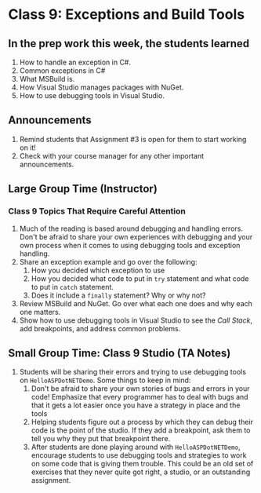 # Class 9: Exceptions and Build Tools

## In the prep work this week, the students learned

1. How to handle an exception in C#.
1. Common exceptions in C#
1. What MSBuild is.
1. How Visual Studio manages packages with NuGet.
1. How to use debugging tools in Visual Studio.

## Announcements

1. Remind students that Assignment #3 is open for them to start working on it!
1. Check with your course manager for any other important announcements.

## Large Group Time (Instructor)

### Class 9 Topics That Require Careful Attention

1. Much of the reading is based around debugging and handling errors. Don't be afraid to share your own experiences with debugging and your own process when it comes to using debugging tools and exception handling.
1. Share an exception example and go over the following:
   1. How you decided which exception to use
   1. How you decided what code to put in ``try`` statement and what code to put in ``catch`` statement.
   1. Does it include a ``finally`` statement? Why or why not?
1. Review MSBuild and NuGet. Go over what each one does and why each one matters.
1. Show how to use debugging tools in Visual Studio to see the *Call Stack*, add breakpoints, and address common problems.

## Small Group Time: Class 9 Studio (TA Notes)

1. Students will be sharing their errors and trying to use debugging tools on ``HelloASPDotNETDemo``. Some things to keep in mind:
   1. Don't be afraid to share your own stories of bugs and errors in your code! Emphasize that every programmer has to deal with bugs and that it gets a lot easier once you have a strategy in place and the tools 
   1. Helping students figure out a process by which they can debug their code is the point of the studio. If they add a breakpoint, ask them to tell you why they put that breakpoint there.
   1. After students are done playing around with ``HelloASPDotNETDemo``, encourage students to use debugging tools and strategies to work on some code that is giving them trouble. This could be an old set of exercises that they never quite got right, a studio, or an outstanding assignment.